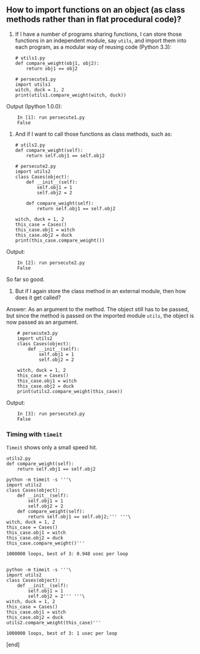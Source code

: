 ## How to import functions on an object (as class methods rather than in flat procedural code)?

 1. If I have a number of programs sharing functions, I can store those functions in an independent module, say `utils`, and import them into each program, as a modular way of reusing code (Python 3.3):

        # utils1.py
        def compare_weight(obj1, obj2):
            return obj1 == obj2

        # persecute1.py
        import utils1
        witch, duck = 1, 2
        print(utils1.compare_weight(witch, duck))

 Output (Ipython 1.0.0):

        In [1]: run persecute1.py
        False

 1. And if I want to call those functions as class methods, such as:

        # utils2.py
        def compare_weight(self):
            return self.obj1 == self.obj2

        # persecute2.py
        import utils2
        class Cases(object):
            def __init__(self):
                self.obj1 = 1
                self.obj2 = 2

            def compare_weight(self):
                return self.obj1 == self.obj2

        witch, duck = 1, 2
        this_case = Cases()
        this_case.obj1 = witch
        this_case.obj2 = duck
        print(this_case.compare_weight())

 Output: 

        In [2]: run persecute2.py
        False

 So far so good. 

 1. But if I again store the class method in an external module, then how does it get called?

 Answer: As an argument to the method. The object still has to be passed, but since the method is passed on the imported module `utils`, the object is now passed as an argument.

        # persecute3.py
        import utils2
        class Cases(object):
            def __init__(self):
                self.obj1 = 1
                self.obj2 = 2

        witch, duck = 1, 2
        this_case = Cases()
        this_case.obj1 = witch
        this_case.obj2 = duck
        print(utils2.compare_weight(this_case))

 Output:

        In [3]: run persecute3.py
        False

### Timing with `timeit`

`Timeit` shows only a small speed hit.

~~~
utils2.py
def compare_weight(self):
    return self.obj1 == self.obj2

python -m timeit -s '''\
import utils2
class Cases(object):
    def __init__(self):
        self.obj1 = 1
        self.obj2 = 2
    def compare_weight(self):
        return self.obj1 == self.obj2;''' '''\
witch, duck = 1, 2
this_case = Cases()
this_case.obj1 = witch
this_case.obj2 = duck
this_case.compare_weight()'''

1000000 loops, best of 3: 0.948 usec per loop


python -m timeit -s '''\
import utils2
class Cases(object):
    def __init__(self):
        self.obj1 = 1
        self.obj2 = 2''' '''\
witch, duck = 1, 2
this_case = Cases()
this_case.obj1 = witch
this_case.obj2 = duck
utils2.compare_weight(this_case)'''

1000000 loops, best of 3: 1 usec per loop
~~~

[end]
